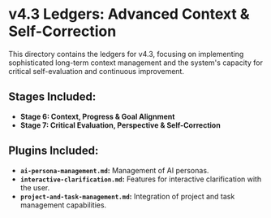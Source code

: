 # v4.3 Ledgers: Advanced Context & Self-Correction

This directory contains the ledgers for v4.3, focusing on implementing sophisticated long-term context management and the system's capacity for critical self-evaluation and continuous improvement.

## Stages Included:

*   **Stage 6: Context, Progress & Goal Alignment**
*   **Stage 7: Critical Evaluation, Perspective & Self-Correction**

## Plugins Included:

*   **`ai-persona-management.md`:** Management of AI personas.
*   **`interactive-clarification.md`:** Features for interactive clarification with the user.
*   **`project-and-task-management.md`:** Integration of project and task management capabilities.